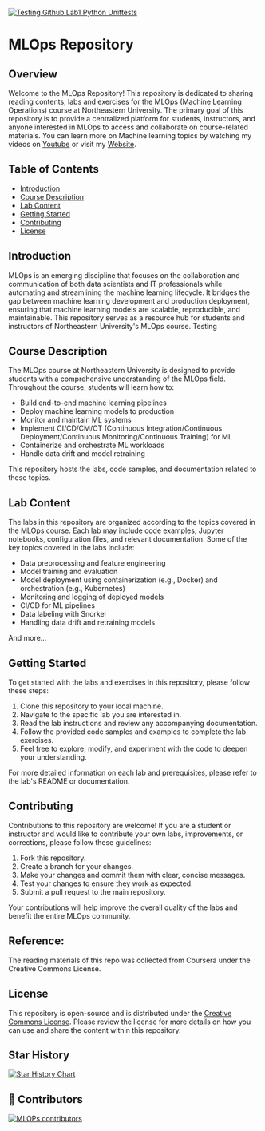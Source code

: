[![Testing Github Lab1 Python Unittests](https://github.com/raminmohammadi/MLOps/actions/workflows/github_lab2_unittest_action.yml/badge.svg)](https://github.com/raminmohammadi/MLOps/actions/workflows/github_lab2_unittest_action.yml)

# MLOps Repository 

## Overview

Welcome to the MLOps Repository! This repository is dedicated to sharing reading contents, labs and exercises for the MLOps (Machine Learning Operations) course at Northeastern University. The primary goal of this repository is to provide a centralized platform for students, instructors, and anyone interested in MLOps to access and collaborate on course-related materials. You can learn more on Machine learning topics by watching my videos on [Youtube](https://www.youtube.com/channel/UCCGbsdfmgmhMLs-tjOtOp0Q) or visit my [Website](https://www.mlwithramin.com/).

## Table of Contents

- [Introduction](#introduction)
- [Course Description](#course-description)
- [Lab Content](#lab-content)
- [Getting Started](#getting-started)
- [Contributing](#contributing)
- [License](#license)

## Introduction

MLOps is an emerging discipline that focuses on the collaboration and communication of both data scientists and IT professionals while automating and streamlining the machine learning lifecycle. It bridges the gap between machine learning development and production deployment, ensuring that machine learning models are scalable, reproducible, and maintainable. This repository serves as a resource hub for students and instructors of Northeastern University's MLOps course. Testing

## Course Description

The MLOps course at Northeastern University is designed to provide students with a comprehensive understanding of the MLOps field. Throughout the course, students will learn how to:

- Build end-to-end machine learning pipelines
- Deploy machine learning models to production
- Monitor and maintain ML systems
- Implement CI/CD/CM/CT (Continuous Integration/Continuous Deployment/Continuous Monitoring/Continuous Training) for ML
- Containerize and orchestrate ML workloads
- Handle data drift and model retraining

This repository hosts the labs, code samples, and documentation related to these topics.

## Lab Content

The labs in this repository are organized according to the topics covered in the MLOps course. Each lab may include code examples, Jupyter notebooks, configuration files, and relevant documentation. Some of the key topics covered in the labs include:

- Data preprocessing and feature engineering
- Model training and evaluation
- Model deployment using containerization (e.g., Docker) and orchestration (e.g., Kubernetes)
- Monitoring and logging of deployed models
- CI/CD for ML pipelines
- Data labeling with Snorkel
- Handling data drift and retraining models

And more...

## Getting Started

To get started with the labs and exercises in this repository, please follow these steps:

1. Clone this repository to your local machine.
2. Navigate to the specific lab you are interested in.
3. Read the lab instructions and review any accompanying documentation.
4. Follow the provided code samples and examples to complete the lab exercises.
5. Feel free to explore, modify, and experiment with the code to deepen your understanding.

For more detailed information on each lab and prerequisites, please refer to the lab's README or documentation.

## Contributing

Contributions to this repository are welcome! If you are a student or instructor and would like to contribute your own labs, improvements, or corrections, please follow these guidelines:

1. Fork this repository.
2. Create a branch for your changes.
3. Make your changes and commit them with clear, concise messages.
4. Test your changes to ensure they work as expected.
5. Submit a pull request to the main repository.

Your contributions will help improve the overall quality of the labs and benefit the entire MLOps community.

## Reference:
The reading materials of this repo was collected from Coursera under the Creative Commons License.

## License

This repository is open-source and is distributed under the [Creative Commons License](LICENSE). Please review the license for more details on how you can use and share the content within this repository.

## Star History

[![Star History Chart](https://api.star-history.com/svg?repos=raminmohammadi/MLOps&type=Date)](https://star-history.com/#raminmohammadi/MLOps&Date)

## 🌟 Contributors
[![MLOPs contributors](https://contrib.rocks/image?repo=raminmohammadi/MLOps)](https://github.com/raminmohammadi/MLOps/graphs/contributors)
